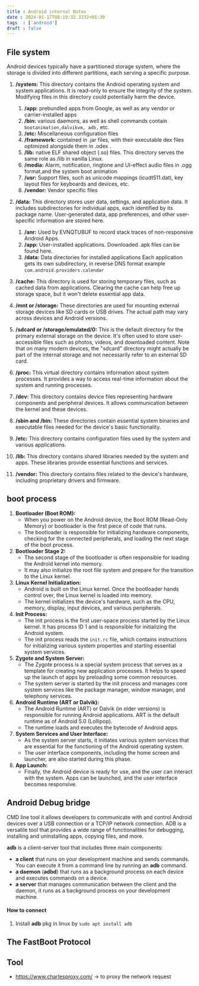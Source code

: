 ```yaml
---
title : Android internal Notes
date : 2024-01-17T08:19:32.3232+05:30
tags  : ['android']
draft : false
---
```

## File system
Android devices typically have a partitioned storage system, where the storage is divided into different partitions, each serving a specific purpose.

1. **/system:** This directory contains the Android operating system and system applications. It is read-only to ensure the integrity of the system. Modifying files in this directory could potentially harm the device.

	1. **/app:** prebundled apps from Google, as well as any vendor or carrier-installed apps
	2. **/bin:** various daemons, as well as shell commands contain` bootanimation,dalvikvm, adb,` etc.
	3. **/etc:** Miscellaneous configuration files
	4. **/framework:** contained in .jar files, with their executable dex files optimized alongside them in .odex .
	5. **/lib:** native ELF shared object (.so) files. This directory serves the same role as /lib in vanilla Linux.
	6. **/media:** Alarm, notification, ringtone and UI-effect audio files in .ogg format,and the system boot animation
	7. **/usr:** Support files, such as unicode mappings (icudt511.dat), key layout files for keyboards and devices, etc.
	8. **/vendor:** Vendor specific files
    
2. **/data:** This directory stores user data, settings, and application data. It includes subdirectories for individual apps, each identified by its package name. User-generated data, app preferences, and other user-specific information are stored here.
	1. **/anr:**  Used by EVNQTUBUF to record stack traces of non-responsive Android Apps. 
	2. **/app:** User-installed applications. Downloaded .apk files can be found here.
	3. **/data:** Data directories for installed applications Each application gets its own subdirectory, in reverse DNS format example `com.android.providers.calendar`
    
3. **/cache:** This directory is used for storing temporary files, such as cached data from applications. Clearing the cache can help free up storage space, but it won't delete essential app data.
    
4. **/mnt or /storage:** These directories are used for mounting external storage devices like SD cards or USB drives. The actual path may vary across devices and Android versions.
    
5. **/sdcard or /storage/emulated/0:** This is the default directory for the primary external storage on the device. It's often used to store user-accessible files such as photos, videos, and downloaded content. Note that on many modern devices, the "sdcard" directory might actually be part of the internal storage and not necessarily refer to an external SD card.
    
6. **/proc:** This virtual directory contains information about system processes. It provides a way to access real-time information about the system and running processes.
    
7. **/dev:** This directory contains device files representing hardware components and peripheral devices. It allows communication between the kernel and these devices.
    
8. **/sbin and /bin:** These directories contain essential system binaries and executable files needed for the device's basic functionality.
    
9. **/etc:** This directory contains configuration files used by the system and various applications.
    
10. **/lib:** This directory contains shared libraries needed by the system and apps. These libraries provide essential functions and services.
    
11. **/vendor:** This directory contains files related to the device's hardware, including proprietary drivers and firmware.

## boot process
1. **Bootloader (Boot ROM):**
    - When you power on the Android device, the Boot ROM (Read-Only Memory) or bootloader is the first piece of code that runs.
    - The bootloader is responsible for initializing hardware components, checking for the connected peripherals, and loading the next stage of the boot process.
2. **Bootloader Stage 2:**
    - The second stage of the bootloader is often responsible for loading the Android kernel into memory.
    - It may also initialize the root file system and prepare for the transition to the Linux kernel.
3. **Linux Kernel Initialization:**
    - Android is built on the Linux kernel. Once the bootloader hands control over, the Linux kernel is loaded into memory.
    - The kernel initializes the device's hardware, such as the CPU, memory, display, input devices, and various peripherals.
4. **Init Process:**
    - The init process is the first user-space process started by the Linux kernel. It has process ID 1 and is responsible for initializing the Android system.
    - The init process reads the `init.rc` file, which contains instructions for initializing various system properties and starting essential system services.
5. **Zygote and System Server:**
    - The Zygote process is a special system process that serves as a template for creating new application processes. It helps to speed up the launch of apps by preloading some common resources.
    - The system server is started by the init process and manages core system services like the package manager, window manager, and telephony services.
6. **Android Runtime (ART or Dalvik):**
    - The Android Runtime (ART) or Dalvik (in older versions) is responsible for running Android applications. ART is the default runtime as of Android 5.0 (Lollipop).
    - The runtime loads and executes the bytecode of Android apps.
7. **System Services and User Interface:**
    - As the system server starts, it initiates various system services that are essential for the functioning of the Android operating system.
    - The user interface components, including the home screen and launcher, are also started during this phase.
8. **App Launch:**
    - Finally, the Android device is ready for use, and the user can interact with the system. Apps can be launched, and the user interface becomes responsive.

## Android Debug bridge

CMD line tool it allows developers to communicate with and control Android devices over a USB connection or a TCP/IP network connection. ADB is a versatile tool that provides a wide range of functionalities for debugging, installing and uninstalling apps, copying files, and more.

**adb** is a client-server tool that includes three main components:

- **a client** that runs on your development machine and sends commands. You can execute it from a command line by running an **adb** command.
- **a daemon** (**adbd**) that runs as a background process on each device and executes commands on a device.
- **a server** that manages communication between the client and the daemon, it runs as a background process on your development machine.

#### How to connect
1. Install **adb** pkg in linux by `sudo apt install adb`


## The FastBoot Protocol






## Tool
- https://www.charlesproxy.com/ -> to proxy the  network request